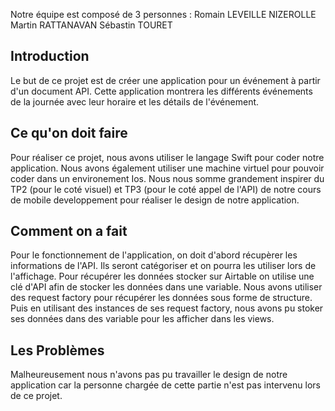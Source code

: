 Notre équipe est composé de 3 personnes :
Romain LEVEILLE NIZEROLLE
Martin RATTANAVAN 
Sébastin TOURET

## Introduction

Le but de ce projet est de créer une application pour un événement à partir d'un document API.
Cette application montrera les différents événements de la journée avec leur horaire et les détails de l'événement.

## Ce qu'on doit faire

Pour réaliser ce projet, nous avons utiliser le langage Swift pour coder notre application.
Nous avons également utiliser une machine virtuel pour pouvoir coder dans un environement Ios.
Nous nous somme grandement inspirer du TP2 (pour le coté visuel) et TP3 (pour le coté appel de l'API) de notre cours de mobile developpement pour réaliser le design de notre application.

## Comment on a fait

Pour le fonctionnement de l'application, on doit d'abord récupèrer les informations de l'API. Ils seront catégoriser et on pourra les utiliser lors de l'affichage.
Pour récupérer les données stocker sur Airtable on utilise une clé d'API afin de stocker les données dans une variable. 
Nous avons utiliser des request factory pour récupérer les données sous forme de structure.
Puis en utilisant des instances de ses request factory, nous avons pu stoker ses données dans des variable pour les afficher dans les views.

## Les Problèmes

Malheureusement nous n'avons pas pu travailler le design de notre application car la personne chargée de cette partie n'est pas intervenu lors de ce projet.
